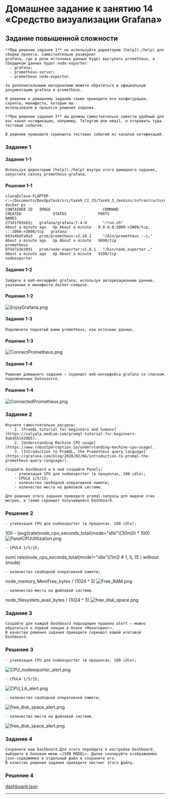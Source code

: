 # Домашнее задание к занятию 14 «Средство визуализации Grafana»

## Задание повышенной сложности

    **При решении задания 1** не используйте директорию [help](./help) для сборки проекта. Самостоятельно развернит
    grafana, где в роли источника данных будет выступать prometheus, а сборщиком данных будет node-exporter:
      - grafana;
      - prometheus-server;
      - prometheus node-exporter.
    
    За дополнительными материалами можете обратиться в официальную документацию grafana и prometheus.
    
    В решении к домашнему заданию также приведите все конфигурации, скрипты, манифесты, которые вы 
    использовали в процессе решения задания.
    
    **При решении задания 3** вы должны самостоятельно завести удобный для вас канал нотификации, например, Telegram или email, и отправить туда тестовые события.

    В решении приведите скриншоты тестовых событий из каналов нотификаций.

### Задание 1
#### Задание 1-1
    Используя директорию [help](./help) внутри этого домашнего задания, запустите связку prometheus-grafana.

#### Решение 1-1
```commandline
slava@slava-FLAPTOP-r:~/Documents/DevOpsTask/src/task9_CI_CD/Task9_3_Jenkins/infrastructure$ docker ps
CONTAINER ID   IMAGE                       COMMAND                  CREATED              STATUS              PORTS                                       NAMES
273d1f03eb2c   grafana/grafana:7.4.0       "/run.sh"                About a minute ago   Up About a minute   0.0.0.0:3000->3000/tcp, :::3000->3000/tcp   grafana
683e4bdfa9a3   prom/prometheus:v2.24.1     "/bin/prometheus --c…"   About a minute ago   Up About a minute   9090/tcp                                    prometheus
0f4d7a3e3091   prom/node-exporter:v1.0.1   "/bin/node_exporter …"   About a minute ago   Up About a minute   9100/tcp                                    nodeexporter
```

#### Задание 1-2
    Зайдите в веб-интерфейс grafana, используя авторизационные данные, указанные в манифесте docker-compose.

#### Решение 1-2
![EnjoyGrafana.png](ScreenShots%2FEnjoyGrafana.png)

#### Задание 1-3
    Подключите поднятый вами prometheus, как источник данных.

#### Решение 1-3
![ConnectPrometheus.png](ScreenShots%2FConnectPrometheus.png)

#### Задание 1-4
    Решение домашнего задания — скриншот веб-интерфейса grafana со списком подключенных Datasource.

#### Решение 1-4
![ConnectedPrometheus.png](ScreenShots%2FConnectedPrometheus.png)

### Задание 2
    Изучите самостоятельно ресурсы:
        1. [PromQL tutorial for beginners and humans](https://valyala.medium.com/promql-tutorial-for-beginners-9ab455142085).
        2. [Understanding Machine CPU usage](https://www.robustperception.io/understanding-machine-cpu-usage).
        3. [Introduction to PromQL, the Prometheus query language](https://grafana.com/blog/2020/02/04/introduction-to-promql-the-prometheus-query-language/).
 
    Создайте Dashboard и в ней создайте Panels:
        - утилизация CPU для nodeexporter (в процентах, 100-idle);
        - CPULA 1/5/15;
        - количество свободной оперативной памяти;
        - количество места на файловой системе.
    
    Для решения этого задания приведите promql-запросы для выдачи этих метрик, а также скриншот получившейся Dashboard.

### Решение 2
    - утилизация CPU для nodeexporter (в процентах, 100-idle);
100 - (avg(irate(node_cpu_seconds_total{mode="idle"}[30m])) * 100)
![PanelCPUUtilization.png](ScreenShots%2FPanelCPUUtilization.png)

    - CPULA 1/5/15;
sum(
    rate(node_cpu_seconds_total{mode!="idle"}[1m]) # 1, 5, 15
  ) without (mode)

    - количество свободной оперативной памяти;
node_memory_MemFree_bytes / (1024 ^ 3)
![Free_RAM.png](ScreenShots%2FFree%20RAM.png)

    - количество места на файловой системе.
node_filesystem_avail_bytes / (1024 ^ 3)
![free_disk_space.png](ScreenShots%2Ffree_disk_space.png)

### Задание 3
    Создайте для каждой Dashboard подходящее правило alert — можно обратиться к первой лекции в блоке «Мониторинг».
    В качестве решения задания приведите скриншот вашей итоговой Dashboard.

### Решение 3

    - утилизация CPU для nodeexporter (в процентах, 100-idle);
![CPU_nodeexporter_alert.png](ScreenShots%2FCPU_nodeexporter_alert.png)

    - CPULA 1/5/15;
![CPU_LA_alert.png](ScreenShots%2FCPU_LA_alert.png)

    - количество свободной оперативной памяти;
![free_disk_space_alert.png](ScreenShots%2Ffree_disk_space_alert.png)
    
    - количество места на файловой системе.
![free_disk_space_alert.png](ScreenShots%2Ffree_disk_space_alert.png)

### Задание 4
    Сохраните ваш Dashboard.Для этого перейдите в настройки Dashboard, выберите в боковом меню «JSON MODEL». Далее скопируйте отображаемое json-содержимое в отдельный файл и сохраните его.
    В качестве решения задания приведите листинг этого файла.

### Решение 4
[dashboard.json](dashboard.json)

---